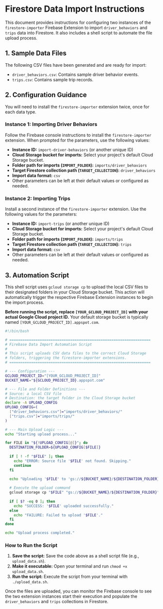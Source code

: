# Firestore Data Import Instructions

This document provides instructions for configuring two instances of the `firestore-importer` Firebase Extension to import `driver_behaviors` and `trips` data into Firestore. It also includes a shell script to automate the file upload process.

## 1. Sample Data Files

The following CSV files have been generated and are ready for import:

- `driver_behaviors.csv`: Contains sample driver behavior events.
- `trips.csv`: Contains sample trip records.

## 2. Configuration Guidance

You will need to install the `firestore-importer` extension twice, once for each data type.

### Instance 1: Importing Driver Behaviors

Follow the Firebase console instructions to install the `firestore-importer` extension. When prompted for the parameters, use the following values:

- **Instance ID:** `import-driver-behaviors` (or another unique ID)
- **Cloud Storage bucket for imports:** Select your project's default Cloud Storage bucket.
- **Folder path for imports (`IMPORT_FOLDER`):** `imports/driver_behaviors`
- **Target Firestore collection path (`TARGET_COLLECTION`):** `driver_behaviors`
- **Import data format:** `csv`
- Other parameters can be left at their default values or configured as needed.

### Instance 2: Importing Trips

Install a second instance of the `firestore-importer` extension. Use the following values for the parameters:

- **Instance ID:** `import-trips` (or another unique ID)
- **Cloud Storage bucket for imports:** Select your project's default Cloud Storage bucket.
- **Folder path for imports (`IMPORT_FOLDER`):** `imports/trips`
- **Target Firestore collection path (`TARGET_COLLECTION`):** `trips`
- **Import data format:** `csv`
- Other parameters can be left at their default values or configured as needed.

## 3. Automation Script

This shell script uses `gcloud storage cp` to upload the local CSV files to their designated folders in your Cloud Storage bucket. This action will automatically trigger the respective Firebase Extension instances to begin the import process.

**Before running the script, replace `[YOUR_GCLOUD_PROJECT_ID]` with your actual Google Cloud project ID.** Your default storage bucket is typically named `[YOUR_GCLOUD_PROJECT_ID].appspot.com`.

```bash
#!/bin/bash

# =================================================================
# Firebase Data Import Automation Script
#
# This script uploads CSV data files to the correct Cloud Storage
# folders, triggering the firestore-importer extensions.
# =================================================================

# --- Configuration ---
GCLOUD_PROJECT_ID="[YOUR_GCLOUD_PROJECT_ID]"
BUCKET_NAME="${GCLOUD_PROJECT_ID}.appspot.com"

# --- File and Folder Definitions ---
# Source: a local CSV file
# Destination: the target folder in the Cloud Storage bucket
declare -A UPLOAD_CONFIG
UPLOAD_CONFIG=(
  ["driver_behaviors.csv"]="imports/driver_behaviors/"
  ["trips.csv"]="imports/trips/"
)

# --- Main Upload Logic ---
echo "Starting upload process..."

for FILE in "${!UPLOAD_CONFIG[@]}"; do
  DESTINATION_FOLDER=${UPLOAD_CONFIG[$FILE]}
  
  if [ ! -f "$FILE" ]; then
    echo "ERROR: Source file '$FILE' not found. Skipping."
    continue
  fi

  echo "Uploading '$FILE' to 'gs://${BUCKET_NAME}/${DESTINATION_FOLDER}'..."
  
  # Execute the upload command
  gcloud storage cp "$FILE" "gs://${BUCKET_NAME}/${DESTINATION_FOLDER}"
  
  if [ $? -eq 0 ]; then
    echo "SUCCESS: '$FILE' uploaded successfully."
  else
    echo "FAILURE: Failed to upload '$FILE'."
  fi
done

echo "Upload process completed."

```

### How to Run the Script

1.  **Save the script:** Save the code above as a shell script file (e.g., `upload_data.sh`).
2.  **Make it executable:** Open your terminal and run `chmod +x upload_data.sh`.
3.  **Run the script:** Execute the script from your terminal with `./upload_data.sh`.

Once the files are uploaded, you can monitor the Firebase console to see the two extension instances start their execution and populate the `driver_behaviors` and `trips` collections in Firestore.